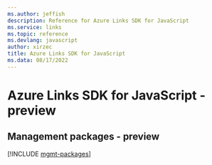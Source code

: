 ```yaml
---
ms.author: jeffish
description: Reference for Azure Links SDK for JavaScript
ms.service: links
ms.topic: reference
ms.devlang: javascript
author: xirzec
title: Azure Links SDK for JavaScript
ms.data: 08/17/2022
---
```

# Azure Links SDK for JavaScript - preview

## Management packages - preview
[!INCLUDE [mgmt-packages](links-mgmt-index.md)]